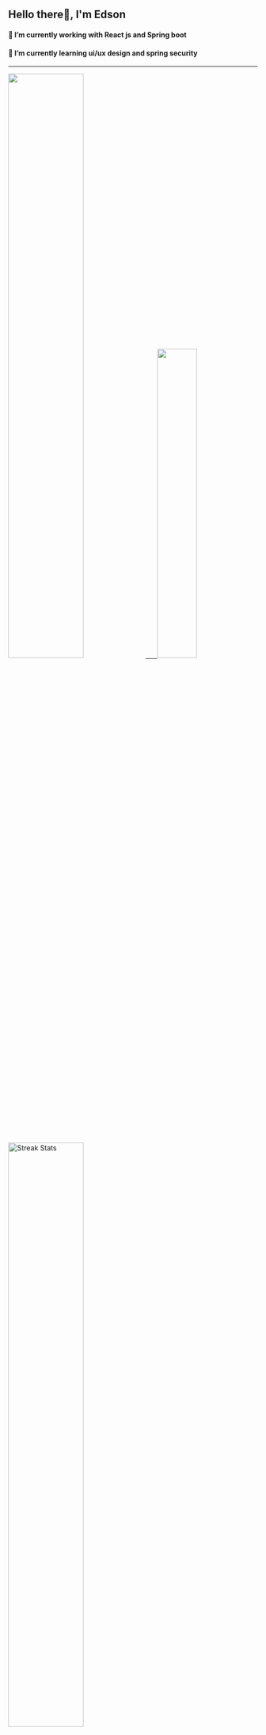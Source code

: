 
## Hello there👋, I'm Edson 

#### 🔭 I’m currently working with React js and Spring boot 
#### 🌱 I’m currently learning ui/ux design and spring security
---
    
  

 <p align="left">
  <a href="https://github.com/EdsonNhancale">
  <img width=55% src="https://github-readme-stats.vercel.app/api?username=EdsonNhancale&show_icons=true&theme=dracula&include_all_commits=true&count_private=true"/>&nbsp;&nbsp;&nbsp;&nbsp;&nbsp;
  <img  width=40% src="https://github-readme-stats.vercel.app/api/top-langs/?username=EdsonNhancale&layout=compact&langs_count=7&theme=dracula"/>
</p>

  <p align="left">
    <a href="https://github.com/EdsonNhancale"><img width=55% alt="Streak Stats" src="https://github-readme-streak-stats.herokuapp.com/?user=EdsonNhancale&theme=dracula"/></a>
   </p>

 
 <!--START_SECTION:waka-->

```txt
From: 16 November 2022 - To: 06 February 2024

Total Time: 758 hrs 39 mins

JavaScript        410 hrs 49 mins █████████████▓░░░░░░░░░░░   54.15 %
TypeScript        243 hrs 18 mins ████████░░░░░░░░░░░░░░░░░   32.07 %
JSON              36 hrs 1 min    █▒░░░░░░░░░░░░░░░░░░░░░░░   04.75 %
Dart              14 hrs 23 mins  ▒░░░░░░░░░░░░░░░░░░░░░░░░   01.90 %
Other             10 hrs 45 mins  ▒░░░░░░░░░░░░░░░░░░░░░░░░   01.42 %
```

<!--END_SECTION:waka-->

<div> 
  <a href="www.linkedin.com/in/edson-nhancale-7849781a6" target="_blank"><img src="https://img.shields.io/badge/-LinkedIn-%230077B5?style=for-the-badge&logo=linkedin&logoColor=white" target="_blank"></a> 

</div>

